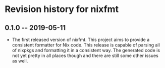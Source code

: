 <!-- Copyright Serokell OU <hi@serokell.io> -->
<!-- Copyright Lars Jellema <lars.jellema@gmail.com> -->
<!-- SPDX-License-Identifier: MPL-2.0 -->

# Revision history for nixfmt

## 0.1.0 -- 2019-05-11

* The first released version of nixfmt. This project aims to provide a
  consistent formatter for Nix code. This release is capable of parsing all of
  nixpkgs and formatting it in a consistent way. The generated code is not yet
  pretty in all places though and there are still some other issues as well.
